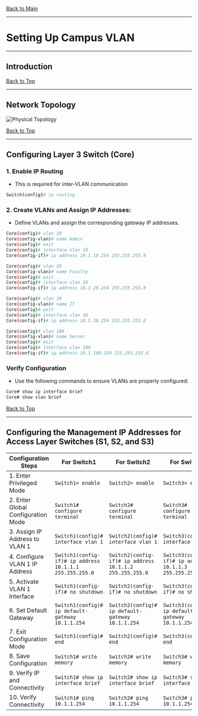 <a name="top"></a>
[Back to Main](https://github.com/caxylive/Net_Projects/blob/main/README.md)

---

# Setting Up Campus VLAN

---

## Introduction

[Back to Top](#top)

---

## Network Topology

![Physical Topology](screenshot/physical-topology.png)

[Back to Top](#top)

---

## Configuring Layer 3 Switch (Core)

### 1. Enable IP Routing

* This is required for inter-VLAN communication

```Bash
Switch(config)# ip routing
```

### 2. Create VLANs and Assign IP Addresses:

* Define VLANs and assign the corresponding gateway IP addresses.

```Bash
Core(config)# vlan 10
Core(config-vlan)# name Admin
Core(config)# exit
Core(config)# interface vlan 10
Core(config-if)# ip address 10.1.10.254 255.255.255.0

Core(config)# vlan 20
Core(config-vlan)# name Faculty
Core(config)# exit
Core(config)# interface vlan 20
Core(config-if)# ip address 10.1.20.254 255.255.255.0

Core(config)# vlan 30
Core(config-vlan)# name IT
Core(config)# exit
Core(config)# interface vlan 30
Core(config-if)# ip address 10.1.30.254 255.255.255.0

Core(config)# vlan 100
Core(config-vlan)# name Server
Core(config)# exit
Core(config)# interface vlan 100
Core(config-if)# ip address 10.1.100.254 255.255.255.0
```

### Verify Configuration

* Use the following commands to ensure VLANs are properly configured:

```Bash
Core# show ip interface brief
Core# show vlan brief
```

[Back to Top](#top)

---

## Configuring the Management IP Addresses for Access Layer Switches (S1, S2, and S3)


| Configuration Steps                | For Switch1                                            | For Switch2                                            | For Switch3                                            |
|------------------------------------|--------------------------------------------------------|--------------------------------------------------------|--------------------------------------------------------|
| 1. Enter Privileged Mode           | `Switch1> enable`                                      | `Switch2> enable`                                      | `Switch3> enable`                                      |
| 2. Enter Global Configuration Mode | `Switch1# configure terminal`                          | `Switch2# configure terminal`                          | `Switch3# configure terminal`                          |
| 3. Assign IP Address to VLAN 1     | `Switch1(config)# interface vlan 1`                    | `Switch2(config)# interface vlan 1`                    | `Switch3(config)# interface vlan 1`                    |
| 4. Configure VLAN 1 IP Address     | `Switch1(config-if)# ip address 10.1.1.1 255.255.255.0`| `Switch2(config-if)# ip address 10.1.1.2 255.255.255.0`| `Switch3(config-if)# ip address 10.1.1.3 255.255.255.0`|
| 5. Activate VLAN 1 Interface       | `Switch1(config-if)# no shutdown`                      | `Switch2(config-if)# no shutdown`                      | `Switch3(config-if)# no shutdown`                      |
| 6. Set Default Gateway             | `Switch1(config)# ip default-gateway 10.1.1.254`       | `Switch2(config)# ip default-gateway 10.1.1.254`       | `Switch3(config)# ip default-gateway 10.1.1.254`       |
| 7. Exit Configuration Mode         | `Switch1(config)# end`                                 | `Switch2(config)# end`                                 | `Switch3(config)# end`                                 |
| 8. Save Configuration              | `Switch1# write memory`                                | `Switch2# write memory`                                | `Switch3# write memory`                                |
| 9. Verify IP and Connectivity      | `Switch1# show ip interface brief`                     | `Switch2# show ip interface brief`                     | `Switch3# show ip interface brief`                     |
| 10. Verify Connectivity            | `Switch1# ping 10.1.1.254`                             | `Switch2# ping 10.1.1.254`                             | `Switch3# ping 10.1.1.254`                             |







